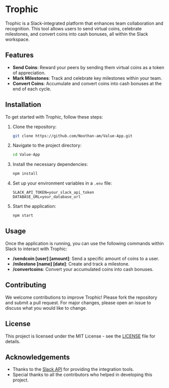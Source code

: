 # Trophic

Trophic is a Slack-integrated platform that enhances team collaboration and recognition. This tool allows users to send virtual coins, celebrate milestones, and convert coins into cash bonuses, all within the Slack workspace.

## Features

- **Send Coins**: Reward your peers by sending them virtual coins as a token of appreciation.
- **Mark Milestones**: Track and celebrate key milestones within your team.
- **Convert Coins**: Accumulate and convert coins into cash bonuses at the end of each cycle.

## Installation

To get started with Trophic, follow these steps:

1. Clone the repository:
    ```bash
    git clone https://github.com/Noothan-am/Value-App.git
    ```
2. Navigate to the project directory:
    ```bash
    cd Value-App
    ```
3. Install the necessary dependencies:
    ```bash
    npm install
    ```
4. Set up your environment variables in a `.env` file:
    ```
    SLACK_API_TOKEN=your_slack_api_token
    DATABASE_URL=your_database_url
    ```
5. Start the application:
    ```bash
    npm start
    ```

## Usage

Once the application is running, you can use the following commands within Slack to interact with Trophic:

- **/sendcoin [user] [amount]**: Send a specific amount of coins to a user.
- **/milestone [name] [date]**: Create and track a milestone.
- **/convertcoins**: Convert your accumulated coins into cash bonuses.

## Contributing

We welcome contributions to improve Trophic! Please fork the repository and submit a pull request. For major changes, please open an issue to discuss what you would like to change.

## License

This project is licensed under the MIT License - see the [LICENSE](LICENSE) file for details.

## Acknowledgements

- Thanks to the [Slack API](https://api.slack.com/) for providing the integration tools.
- Special thanks to all the contributors who helped in developing this project.

